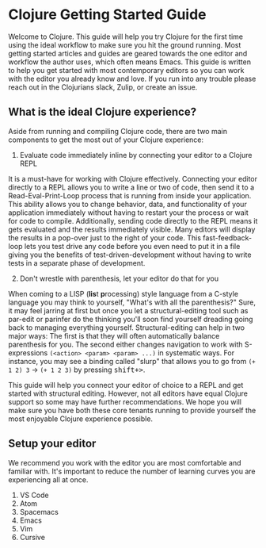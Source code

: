 # Clojure Getting Started Guide

Welcome to Clojure. This guide will help you try Clojure for the first time using the ideal workflow to make sure you hit the ground running. Most getting started articles and guides are geared towards the one editor and workflow the author uses, which often means Emacs. This guide is written to help you get started with most contemporary editors so you can work with the editor you already know and love. If you run into any trouble please reach out in the Clojurians slack, Zulip, or create an issue.

## What is the ideal Clojure experience?

Aside from running and compiling Clojure code, there are two main components to get the most out of your Clojure experience:

1. Evaluate code immediately inline by connecting your editor to a Clojure REPL

It is a must-have for working with Clojure effectively. Connecting your editor directly to a REPL allows you to write a line or two of code, then send it to a Read-Eval-Print-Loop process that is running from inside your application. This ability allows you to change behavior, data, and functionality of your application immediately without having to restart your the process or wait for code to compile. Additionally, sending code directly to the REPL means it gets evaluated and the results immediately visible. Many editors will display the results in a pop-over just to the right of your code. This fast-feedback-loop lets you test drive any code before you even need to put it in a file giving you the benefits of test-driven-development without having to write tests in a separate phase of development.

2. Don't wrestle with parenthesis, let your editor do that for you

When coming to a LISP (**lis**t **p**rocessing) style language from a C-style language you may think to yourself, "What's with all the parenthesis?" Sure, it may feel jarring at first but once you let a structural-editing tool such as par-edit or parinfer do the thinking you'll soon find yourself dreading going back to managing everything yourself. Structural-editing can help in two major ways: The first is that they will often automatically balance parenthesis for you. The second either changes navigation to work with S-expressions `(<action> <param> <param> ...)` in systematic ways. For instance, you may see a binding called "slurp" that allows you to go from `(+ 1 2) 3` -> `(+ 1 2 3)` by pressing <kbd>shift+></kbd>.

This guide will help you connect your editor of choice to a REPL and get started with structural editing. However, not all editors have equal Clojure support so some may have further recommendations. We hope you will make sure you have both these core tenants running to provide yourself the most enjoyable Clojure experience possible.

## Setup your editor

We recommend you work with the editor you are most comfortable and familiar with. It's important to reduce the number of learning curves you are experiencing all at once.

1. VS Code
2. Atom
3. Spacemacs
4. Emacs
5. Vim
6. Cursive
